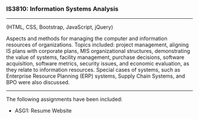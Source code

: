 ### IS3810: Information Systems Analysis
***
(HTML, CSS, Bootstrap, JavaScript, jQuery)

Aspects and methods for managing the computer and information resources of organizations. Topics included: project management, aligning IS plans with corporate plans, MIS organizational structures, demonstrating the value of systems, facility management, purchase decisions, software acquisition, software metrics, security issues, and economic evaluation, as they relate to information resources. Special cases of systems, such as Enterprise Resource Planning (ERP) systems, Supply Chain Systems, and BPO were also discussed.
***
The following assignments have been included:
- ASG1: Resume Website
